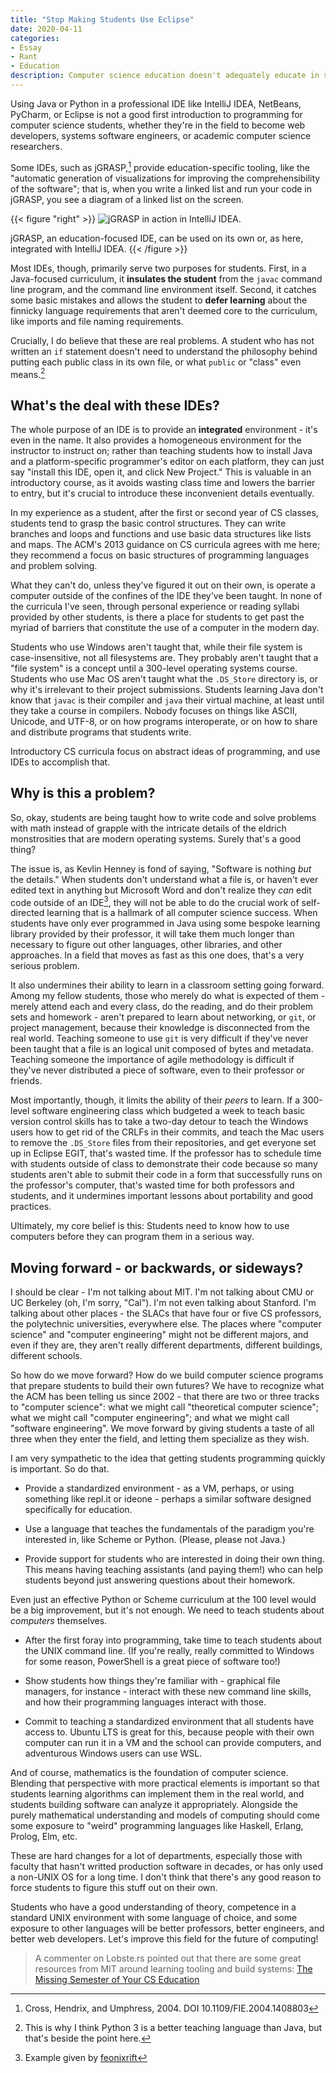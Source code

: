 ```yaml
---
title: "Stop Making Students Use Eclipse"
date: 2020-04-11
categories:
- Essay
- Rant
- Education
description: Computer science education doesn't adequately educate in some key areas. These are my personal thoughts on that issue and how it might be corrected - by not relying on IDEs!
---
```


Using Java or Python in a professional IDE like IntelliJ IDEA, NetBeans, PyCharm, or Eclipse is not a good first introduction to programming for computer science students, whether they're in the field to become web developers, systems software engineers, or academic computer science researchers.

Some IDEs, such as jGRASP,[^jGRASP] provide education-specific tooling, like the "automatic generation of visualizations for improving the comprehensibility of the software"; that is, when you write a linked list and run your code in jGRASP, you see a diagram of a linked list on the screen.

[^jGRASP]: Cross, Hendrix, and Umphress, 2004. DOI 10.1109/FIE.2004.1408803

{{< figure "right" >}}
![jGRASP in action in IntelliJ IDEA.](https://www.jgrasp.org/images/ij_plugin.png)

jGRASP, an education-focused IDE, can be used on its own or, as here, integrated with IntelliJ IDEA.
{{< /figure >}}

Most IDEs, though, primarily serve two purposes for students. First, in a Java-focused curriculum, it **insulates the student** from the `javac` command line program, and the command line environment itself.
Second, it catches some basic mistakes and allows the student to **defer learning** about the finnicky language requirements that aren't deemed core to the curriculum, like imports and file naming requirements.

Crucially, I do believe that these are real problems. A student who has not written an `if` statement doesn't need to understand the philosophy behind putting each public class in its own file, or what `public` or "class" even means.[^teach_python]

[^teach_python]: This is why I think Python 3 is a better teaching language than Java, but that's beside the point here.

## What's the deal with these IDEs?

The whole purpose of an IDE is to provide an **integrated** environment - it's even in the name.
It also provides a homogeneous environment for the instructor to instruct on; rather than teaching students how to install Java and a platform-specific programmer's editor on each platform, they can just say "install this IDE, open it, and click New Project."
This is valuable in an introductory course, as it avoids wasting class time and lowers the barrier to entry, but it's crucial to introduce these inconvenient details eventually.

In my experience as a student, after the first or second year of CS classes, students tend to grasp the basic control structures.
They can write branches and loops and functions and use basic data structures like lists and maps.
The ACM's 2013 guidance on CS curricula agrees with me here; they recommend a focus on basic structures of programming languages and problem solving.

What they can't do, unless they've figured it out on their own, is operate a computer outside of the confines of the IDE they've been taught.
In none of the curricula I've seen, through personal experience or reading syllabi provided by other students, is there a place for students to get past the myriad of barriers that constitute the use of a computer in the modern day.

Students who use Windows aren't taught that, while their file system is case-insensitive, not all filesystems are. They probably aren't taught that a "file system" is a concept until a 300-level operating systems course.
Students who use Mac OS aren't taught what the `.DS_Store` directory is, or why it's irrelevant to their project submissions.
Students learning Java don't know that `javac` is their compiler and `java` their virtual machine, at least until they take a course in compilers.
Nobody focuses on things like ASCII, Unicode, and UTF-8, or on how programs interoperate, or on how to share and distribute programs that students write.

Introductory CS curricula focus on abstract ideas of programming, and use IDEs to accomplish that.

## Why is this a problem?

So, okay, students are being taught how to write code and solve problems with math instead of grapple with the intricate details of the eldrich monstrosities that are modern operating systems. Surely that's a good thing?

The issue is, as Kevlin Henney is fond of saying, "Software is nothing *but* the details."
When students don't understand what a file is, or haven't ever edited text in anything but Microsoft Word and don't realize they _can_ edit code outside of an IDE[^msword], they will not be able to do the crucial work of self-directed learning that is a hallmark of all computer science success.
When students have only ever programmed in Java using some bespoke learning library provided by their professor, it will take them much longer than necessary to figure out other languages, other libraries, and other approaches.
In a field that moves as fast as this one does, that's a very serious problem.

[^msword]: Example given by [feonixrift](https://hackers.town/@feonixrift/103761036258585619)

It also undermines their ability to learn in a classroom setting going forward.
Among my fellow students, those who merely do what is expected of them - merely attend each and every class, do the reading, and do their problem sets and homework - aren't prepared to learn about networking, or `git`, or project management, because their knowledge is disconnected from the real world.
Teaching someone to use `git` is very difficult if they've never been taught that a file is an logical unit composed of bytes and metadata.
Teaching someone the importance of agile methodology is difficult if they've never distributed a piece of software, even to their professor or friends.

Most importantly, though, it limits the ability of their _peers_ to learn.
If a 300-level software engineering class which budgeted a week to teach basic version control skills has to take a two-day detour to teach the Windows users how to get rid of the CRLFs in their commits, and teach the Mac users to remove the `.DS_Store` files from their repositories, and get everyone set up in Eclipse EGIT, that's wasted time.
If the professor has to schedule time with students outside of class to demonstrate their code because so many students aren't able to submit their code in a form that successfully runs on the professor's computer, that's wasted time for both professors and students, and it undermines important lessons about portability and good practices.

Ultimately, my core belief is this: Students need to know how to use computers before they can program them in a serious way.

## Moving forward - or backwards, or sideways?

I should be clear - I'm not talking about MIT. I'm not talking about CMU or UC Berkeley (oh, I'm sorry, "Cal").
I'm not even talking about Stanford.
I'm talking about other places - the SLACs that have four or five CS professors, the polytechnic universities, everywhere else.
The places where "computer science" and "computer engineering" might not be different majors, and even if they are, they aren't really different departments, different buildings, different schools.

So how do we move forward?
How do we build computer science programs that prepare students to build their own futures?
We have to recognize what the ACM has been telling us since 2002 - that there are two or three tracks to "computer science": what we might call "theoretical computer science"; what we might call "computer engineering"; and what we might call "software engineering".
We move forward by giving students a taste of all three when they enter the field, and letting them specialize as they wish.

I am very sympathetic to the idea that getting students programming quickly is important.
So do that.

* Provide a standardized environment - as a VM, perhaps, or using something like repl.it or ideone - perhaps a similar software designed specifically for education.

* Use a language that teaches the fundamentals of the paradigm you're interested in, like Scheme or Python. (Please, please not Java.)

* Provide support for students who are interested in doing their own thing. This means having teaching assistants (and paying them!) who can help students beyond just answering questions about their homework.

Even just an effective Python or Scheme curriculum at the 100 level would be a big improvement, but it's not enough. We need to teach students about _computers_ themselves.

* After the first foray into programming, take time to teach students about the UNIX command line. (If you're really, really committed to Windows for some reason, PowerShell is a great piece of software too!)

* Show students how things they're familiar with - graphical file managers, for instance - interact with these new command line skills, and how their programming languages interact with those.

* Commit to teaching a standardized environment that all students have access to. Ubuntu LTS is great for this, because people with their own computer can run it in a VM and the school can provide computers, and adventurous Windows users can use WSL.

And of course, mathematics is the foundation of computer science.
Blending that perspective with more practical elements is important so that students learning algorithms can implement them in the real world, and students building software can analyze it appropriately. Alongside the purely mathematical understanding and models of computing should come some exposure to "weird" programming languages like Haskell, Erlang, Prolog, Elm, etc.

These are hard changes for a lot of departments, especially those with faculty that hasn't writted production software in decades, or has only used a non-UNIX OS for a long time. I don't think that there's any good reason to force students to figure this stuff out on their own.

Students who have a good understanding of theory, competence in a standard UNIX environment with some language of choice, and some exposure to other languages will be better professors, better engineers, and better web developers. Let's improve this field for the future of computing!

> A commenter on Lobste.rs pointed out that there are some great resources from MIT around learning tooling and build systems: [The Missing Semester of Your CS Education](https://lobste.rs/s/ti1k98/missing_semester_your_cs_education_mit)

